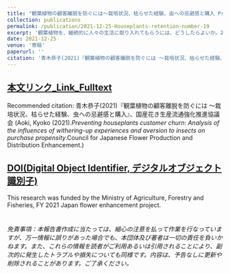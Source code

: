 ```yaml
---
title: "観葉植物の顧客離脱を防ぐには～栽培状況、枯らせた経験、虫への忌避感と購入 Preventing houseplants customer churn: Analysis of the influences of withering-up experiences and aversion to insects on purchase propensity"  
collection: publications
permalink: /publication/2021-12-25-Houseplants-retention-number-19
excerpt: '観葉植物を、継続的に人々の生活に取り入れてもらうには、どうしたらよいか。2021年11月、特別調査を行い、リピート購入の阻害要因として、特に「枯らせた経験」と「虫への忌避感」の2点を焦点に、栽培実態や購入状況との関連を調べた。＜仮説1＞鉢を枯らした失敗体験が、ユーザーの離脱につながっているのではないか？ → 枯らせた場合の再購入意向は、枯らせた経験が多いほど低くなる傾向あり。枯らせた場合、「もっと丈夫な植物を選ぶ」（45%）が最多。＜仮説2＞虫への忌避感が、購入の阻害要因になっているのではないか？ → 購入経験に応じて、虫への拒否感の程度は異なる。虫が出るなら「買わない」は、購入者では 13%、過去の購入経験者では19%、見込客（購入経験はないが購入意向あり）では33%。虫の存在は、かなりの程度、購入の妨げになりうる。栽培経験を積んでも虫への忌避感が薄らぐとは限らないが、たくさんの植物を育てる人では、「害虫以外」の虫への拒否感は和らぐ。虫は生物多様性の担い手でもある。忌避感を和らげるコミュニケーションも必要ではないかと思われる。注意：調査は、国産花き生産流通強化推進協議会の鉢物規格検討事業の一環。「消費動向調査」（n=520）中の分岐設問のため小サンプル（今年の自宅用購入は63名）。信頼性担保には、スクリーニング後、十分な回答者数を確保してから調査すべき。How can we help people to keep enjoying life with  houseplants? In November 2021, we carried out a pilot survey about growing conditions and purchase propensities of houseplants, with a particular focus on two factors that could discourage repeat purchases: the experience of having a houseplant withered and the aversion to insects. <Hypothesis 1> Does the experience of letting a pot die lead to user disengagement? → The more the experience of letting a plant die, the lower the intention to buy again.  In the event of withering up, the most common response is to choose a more durable plant (45%).  <Hypothesis 2> To what extent, does aversion to insects discourage people from buying plants? → The degree of insect rejection varies according to the purchase experience.  The proportion of respondents who answered they would not buy a house plant if it contained insects was 13% among purchasers, 19% among those who had purchased in the past, and 33% among prospective customers (those who had never purchased a houseplant but showed interest in purchasing).   Bugs can be a barrier to purchase to a significant extent.  There are some demands for non-soil substrates with insect repellent properties. Although cultivation experience does not necessarily reduce the aversion to insects, the rejection of non-pest insects is lessened among those who grow a lot of plants. Insects are crucial to biodiversity.  Communications to soften bug-phobia would be useful.  Note: The sample size of this casual survey was small (n=208 who have purchased houseplants for home use in the past, of which only 63 respondents purchased this year) .'
date: 2021-12-25
venue: '寄稿'
paperurl: ''
citation: '青木恭子(2021)『観葉植物の顧客離脱を防ぐには ～栽培状況、枯らせた経験、虫への忌避感と購入』、国産花き生産流通強化推進協議会 (Aoki, Kyoko (2021).<i>Preventing houseplants customer churn: Analysis of the influences of withering-up experiences and aversion to insects on purchase propensity</i>.Council for Japanese Flower Production and Distribution Enhancement.)'
---
```


## [本文リンク_Link_Fulltext](https://www.researchgate.net/profile/Kyoko-Aoki)   
Recommended citation: 青木恭子(2021)『観葉植物の顧客離脱を防ぐには ～栽培状況、枯らせた経験、虫への忌避感と購入』、国産花き生産流通強化推進協議会 (Aoki, Kyoko (2021).<i>Preventing houseplants customer churn: Analysis of the influences of withering-up experiences and aversion to insects on purchase propensity</i>.Council for Japanese Flower Production and Distribution Enhancement.)  
## [DOI(Digital Object Identifier, デジタルオブジェクト識別子)](10.13140/RG.2.2.20082.63681)
This research was funded by the Ministry of Agriculture, Forestry and Fisheries, FY 2021 Japan flower enhancement project.  
<br>

###### 免責事項：本報告書作成に当たっては、細心の注意を払って作業を行なっていますが、万一情報に誤りがあった場合でも、本団体及び著者は一切の責任を負いかねます。また、これらの情報を読者がご利用あるいは引用されることにより、副次的に発生したトラブルや損失についても同様です。内容は、予告なしに更新や削除されることがあります。ご了承ください。
